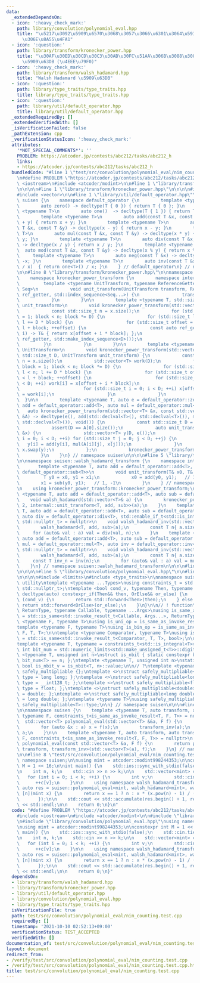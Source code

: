 ```yaml
---
data:
  _extendedDependsOn:
  - icon: ':heavy_check_mark:'
    path: library/convolution/polynomial_eval.hpp
    title: "\u5217\u3092\u5909\u6570\u3068\u3057\u3066\u6301\u3064\u591A\u9805\u5F0F\
      \u306E\u8A55\u4FA1"
  - icon: ':question:'
    path: library/transform/kronecker_power.hpp
    title: "\u30AF\u30ED\u30CD\u30C3\u30AB\u30FC\u51AA\u306B\u3088\u308B\u7DDA\u5F62\
      \u5909\u63DB (\u4EEE\u79F0)"
  - icon: ':heavy_check_mark:'
    path: library/transform/walsh_hadamard.hpp
    title: "Walsh Hadamard \u5909\u63DB"
  - icon: ':question:'
    path: library/type_traits/type_traits.hpp
    title: library/type_traits/type_traits.hpp
  - icon: ':question:'
    path: library/util/default_operator.hpp
    title: library/util/default_operator.hpp
  _extendedRequiredBy: []
  _extendedVerifiedWith: []
  _isVerificationFailed: false
  _pathExtension: cpp
  _verificationStatusIcon: ':heavy_check_mark:'
  attributes:
    '*NOT_SPECIAL_COMMENTS*': ''
    PROBLEM: https://atcoder.jp/contests/abc212/tasks/abc212_h
    links:
    - https://atcoder.jp/contests/abc212/tasks/abc212_h
  bundledCode: "#line 1 \"test/src/convolution/polynomial_eval/nim_counting.test.cpp\"\
    \n#define PROBLEM \"https://atcoder.jp/contests/abc212/tasks/abc212_h\"\n\n#include\
    \ <iostream>\n#include <atcoder/modint>\n\n#line 1 \"library/transform/walsh_hadamard.hpp\"\
    \n\n\n\n#line 1 \"library/transform/kronecker_power.hpp\"\n\n\n\n#include <cassert>\n\
    #include <vector>\n\n#line 1 \"library/util/default_operator.hpp\"\n\n\n\nnamespace\
    \ suisen {\n    namespace default_operator {\n        template <typename T>\n\
    \        auto zero() -> decltype(T { 0 }) { return T { 0 }; }\n        template\
    \ <typename T>\n        auto one()  -> decltype(T { 1 }) { return T { 1 }; }\n\
    \        template <typename T>\n        auto add(const T &x, const T &y) -> decltype(x\
    \ + y) { return x + y; }\n        template <typename T>\n        auto sub(const\
    \ T &x, const T &y) -> decltype(x - y) { return x - y; }\n        template <typename\
    \ T>\n        auto mul(const T &x, const T &y) -> decltype(x * y) { return x *\
    \ y; }\n        template <typename T>\n        auto div(const T &x, const T &y)\
    \ -> decltype(x / y) { return x / y; }\n        template <typename T>\n      \
    \  auto mod(const T &x, const T &y) -> decltype(x % y) { return x % y; }\n   \
    \     template <typename T>\n        auto neg(const T &x) -> decltype(-x) { return\
    \ -x; }\n        template <typename T>\n        auto inv(const T &x) -> decltype(one<T>()\
    \ / x)  { return one<T>() / x; }\n    } // default_operator\n} // namespace suisen\n\
    \n\n#line 8 \"library/transform/kronecker_power.hpp\"\n\nnamespace suisen {\n\
    \    namespace kronecker_power_transform {\n        namespace internal {\n   \
    \         template <typename UnitTransform, typename ReferenceGetter, std::size_t...\
    \ Seq>\n            void unit_transform(UnitTransform transform, ReferenceGetter\
    \ ref_getter, std::index_sequence<Seq...>) {\n                transform(ref_getter(Seq)...);\n\
    \            }\n        }\n\n        template <typename T, std::size_t D, auto\
    \ unit_transform>\n        void kronecker_power_transform(std::vector<T> &x) {\n\
    \            const std::size_t n = x.size();\n            for (std::size_t block\
    \ = 1; block < n; block *= D) {\n                for (std::size_t l = 0; l < n;\
    \ l += D * block) {\n                    for (std::size_t offset = l; offset <\
    \ l + block; ++offset) {\n                        const auto ref_getter = [&](std::size_t\
    \ i) -> T& { return x[offset + i * block]; };\n                        internal::unit_transform(unit_transform,\
    \ ref_getter, std::make_index_sequence<D>());\n                    }\n       \
    \         }\n            }\n        }\n\n        template <typename T, typename\
    \ UnitTransform>\n        void kronecker_power_transform(std::vector<T> &x, const\
    \ std::size_t D, UnitTransform unit_transform) {\n            const std::size_t\
    \ n = x.size();\n            std::vector<T> work(D);\n            for (std::size_t\
    \ block = 1; block < n; block *= D) {\n                for (std::size_t l = 0;\
    \ l < n; l += D * block) {\n                    for (std::size_t offset = l; offset\
    \ < l + block; ++offset) {\n                        for (std::size_t i = 0; i\
    \ < D; ++i) work[i] = x[offset + i * block];\n                        unit_transform(work);\n\
    \                        for (std::size_t i = 0; i < D; ++i) x[offset + i * block]\
    \ = work[i];\n                    }\n                }\n            }\n      \
    \  }\n\n        template <typename T, auto e = default_operator::zero<T>, auto\
    \ add = default_operator::add<T>, auto mul = default_operator::mul<T>>\n     \
    \   auto kronecker_power_transform(std::vector<T> &x, const std::vector<std::vector<T>>\
    \ &A) -> decltype(e(), add(std::declval<T>(), std::declval<T>()), mul(std::declval<T>(),\
    \ std::declval<T>()), void()) {\n            const std::size_t D = A.size();\n\
    \            assert(D == A[0].size());\n            auto unit_transform = [&](std::vector<T>\
    \ &x) {\n                std::vector<T> y(D, e());\n                for (std::size_t\
    \ i = 0; i < D; ++i) for (std::size_t j = 0; j < D; ++j) {\n                 \
    \   y[i] = add(y[i], mul(A[i][j], x[j]));\n                }\n               \
    \ x.swap(y);\n            };\n            kronecker_power_transform<T>(x, D, unit_transform);\n\
    \        }\n    }\n} // namespace suisen\n\n\n\n#line 5 \"library/transform/walsh_hadamard.hpp\"\
    \n\nnamespace suisen::walsh_hadamard_transform {\n    namespace internal {\n \
    \       template <typename T, auto add = default_operator::add<T>, auto sub =\
    \ default_operator::sub<T>>\n        void unit_transform(T& x0, T& x1) {\n   \
    \         T y0 = x0, y1 = x1;\n            x0 = add(y0, y1);   // 1,  1\n    \
    \        x1 = sub(y0, y1);   // 1, -1\n        }\n    } // namespace internal\n\
    \n    using kronecker_power_transform::kronecker_power_transform;\n\n    template\
    \ <typename T, auto add = default_operator::add<T>, auto sub = default_operator::sub<T>>\n\
    \    void walsh_hadamard(std::vector<T>& a) {\n        kronecker_power_transform<T,\
    \ 2, internal::unit_transform<T, add, sub>>(a);\n    }\n    template <typename\
    \ T, auto add = default_operator::add<T>, auto sub = default_operator::sub<T>,\
    \ auto div = default_operator::div<T>, std::enable_if_t<std::is_integral_v<T>,\
    \ std::nullptr_t> = nullptr>\n    void walsh_hadamard_inv(std::vector<T>& a) {\n\
    \        walsh_hadamard<T, add, sub>(a);\n        const T n{ a.size() };\n   \
    \     for (auto& val : a) val = div(val, n);\n    }\n    template <typename T,\
    \ auto add = default_operator::add<T>, auto sub = default_operator::sub<T>, auto\
    \ mul = default_operator::mul<T>, auto inv = default_operator::inv<T>, std::enable_if_t<std::negation_v<std::is_integral<T>>,\
    \ std::nullptr_t> = nullptr>\n    void walsh_hadamard_inv(std::vector<T>& a) {\n\
    \        walsh_hadamard<T, add, sub>(a);\n        const T n{ a.size() };\n   \
    \     const T inv_n = inv(n);\n        for (auto& val : a) val = mul(val, inv_n);\n\
    \    }\n} // namespace suisen::walsh_hadamard_transform\n\n\n\n#line 1 \"library/convolution/polynomial_eval.hpp\"\
    \n\n\n\n#line 5 \"library/convolution/polynomial_eval.hpp\"\n\n#line 1 \"library/type_traits/type_traits.hpp\"\
    \n\n\n\n#include <limits>\n#include <type_traits>\n\nnamespace suisen {\n// !\
    \ utility\ntemplate <typename ...Types>\nusing constraints_t = std::enable_if_t<std::conjunction_v<Types...>,\
    \ std::nullptr_t>;\ntemplate <bool cond_v, typename Then, typename OrElse>\nconstexpr\
    \ decltype(auto) constexpr_if(Then&& then, OrElse&& or_else) {\n    if constexpr\
    \ (cond_v) {\n        return std::forward<Then>(then);\n    } else {\n       \
    \ return std::forward<OrElse>(or_else);\n    }\n}\n\n// ! function\ntemplate <typename\
    \ ReturnType, typename Callable, typename ...Args>\nusing is_same_as_invoke_result\
    \ = std::is_same<std::invoke_result_t<Callable, Args...>, ReturnType>;\ntemplate\
    \ <typename F, typename T>\nusing is_uni_op = is_same_as_invoke_result<T, F, T>;\n\
    template <typename F, typename T>\nusing is_bin_op = is_same_as_invoke_result<T,\
    \ F, T, T>;\n\ntemplate <typename Comparator, typename T>\nusing is_comparator\
    \ = std::is_same<std::invoke_result_t<Comparator, T, T>, bool>;\n\n// ! integral\n\
    template <typename T, typename = constraints_t<std::is_integral<T>>>\nconstexpr\
    \ int bit_num = std::numeric_limits<std::make_unsigned_t<T>>::digits;\ntemplate\
    \ <typename T, unsigned int n>\nstruct is_nbit { static constexpr bool value =\
    \ bit_num<T> == n; };\ntemplate <typename T, unsigned int n>\nstatic constexpr\
    \ bool is_nbit_v = is_nbit<T, n>::value;\n\n// ?\ntemplate <typename T>\nstruct\
    \ safely_multipliable {};\ntemplate <>\nstruct safely_multipliable<int> { using\
    \ type = long long; };\ntemplate <>\nstruct safely_multipliable<long long> { using\
    \ type = __int128_t; };\ntemplate <>\nstruct safely_multipliable<float> { using\
    \ type = float; };\ntemplate <>\nstruct safely_multipliable<double> { using type\
    \ = double; };\ntemplate <>\nstruct safely_multipliable<long double> { using type\
    \ = long double; };\ntemplate <typename T>\nusing safely_multipliable_t = typename\
    \ safely_multipliable<T>::type;\n\n} // namespace suisen\n\n\n#line 7 \"library/convolution/polynomial_eval.hpp\"\
    \n\nnamespace suisen {\n    template <typename T, auto transform, auto transform_inv,\
    \ typename F, constraints_t<is_same_as_invoke_result<T, F, T>> = nullptr>\n  \
    \  std::vector<T> polynomial_eval(std::vector<T> &&a, F f) {\n        transform(a);\n\
    \        for (auto &x : a) x = f(x);\n        transform_inv(a);\n        return\
    \ a;\n    }\n\n    template <typename T, auto transform, auto transform_inv, typename\
    \ F, constraints_t<is_same_as_invoke_result<T, F, T>> = nullptr>\n    std::vector<T>\
    \ polynomial_eval(const std::vector<T> &a, F f) {\n        return polynomial_eval<T,\
    \ transform, transform_inv>(std::vector<T>(a), f);\n    }\n} // namespace suisen\n\
    \n\n#line 8 \"test/src/convolution/polynomial_eval/nim_counting.test.cpp\"\nusing\
    \ namespace suisen;\n\nusing mint = atcoder::modint998244353;\n\nconstexpr int\
    \ M = 1 << 16;\n\nint main() {\n    std::ios::sync_with_stdio(false);\n    std::cin.tie(nullptr);\n\
    \n    int n, k;\n    std::cin >> n >> k;\n\n    std::vector<mint> c(M, 0);\n \
    \   for (int i = 0; i < k; ++i) {\n        int v;\n        std::cin >> v;\n  \
    \      ++c[v];\n    }\n\n    using namespace walsh_hadamard_transform;\n\n   \
    \ auto res = suisen::polynomial_eval<mint, walsh_hadamard<mint>, walsh_hadamard_inv<mint>>(c,\
    \ [n](mint x) {\n        return x == 1 ? n : x * (x.pow(n) - 1) / (x - 1);\n \
    \       });\n\n    std::cout << std::accumulate(res.begin() + 1, res.end(), mint(0)).val()\
    \ << std::endl;\n\n    return 0;\n}\n"
  code: "#define PROBLEM \"https://atcoder.jp/contests/abc212/tasks/abc212_h\"\n\n\
    #include <iostream>\n#include <atcoder/modint>\n\n#include \"library/transform/walsh_hadamard.hpp\"\
    \n#include \"library/convolution/polynomial_eval.hpp\"\nusing namespace suisen;\n\
    \nusing mint = atcoder::modint998244353;\n\nconstexpr int M = 1 << 16;\n\nint\
    \ main() {\n    std::ios::sync_with_stdio(false);\n    std::cin.tie(nullptr);\n\
    \n    int n, k;\n    std::cin >> n >> k;\n\n    std::vector<mint> c(M, 0);\n \
    \   for (int i = 0; i < k; ++i) {\n        int v;\n        std::cin >> v;\n  \
    \      ++c[v];\n    }\n\n    using namespace walsh_hadamard_transform;\n\n   \
    \ auto res = suisen::polynomial_eval<mint, walsh_hadamard<mint>, walsh_hadamard_inv<mint>>(c,\
    \ [n](mint x) {\n        return x == 1 ? n : x * (x.pow(n) - 1) / (x - 1);\n \
    \       });\n\n    std::cout << std::accumulate(res.begin() + 1, res.end(), mint(0)).val()\
    \ << std::endl;\n\n    return 0;\n}"
  dependsOn:
  - library/transform/walsh_hadamard.hpp
  - library/transform/kronecker_power.hpp
  - library/util/default_operator.hpp
  - library/convolution/polynomial_eval.hpp
  - library/type_traits/type_traits.hpp
  isVerificationFile: true
  path: test/src/convolution/polynomial_eval/nim_counting.test.cpp
  requiredBy: []
  timestamp: '2021-10-10 02:52:13+09:00'
  verificationStatus: TEST_ACCEPTED
  verifiedWith: []
documentation_of: test/src/convolution/polynomial_eval/nim_counting.test.cpp
layout: document
redirect_from:
- /verify/test/src/convolution/polynomial_eval/nim_counting.test.cpp
- /verify/test/src/convolution/polynomial_eval/nim_counting.test.cpp.html
title: test/src/convolution/polynomial_eval/nim_counting.test.cpp
---
```

